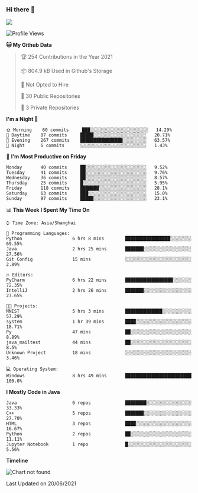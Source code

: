 ### Hi there 👋

<!--
**zhou-ning/zhou-ning** is a ✨ _special_ ✨ repository because its `README.md` (this file) appears on your GitHub profile.

Here are some ideas to get you started:

- 🔭 I’m currently working on ...
- 🌱 I’m currently learning ...
- 👯 I’m looking to collaborate on ...
- 🤔 I’m looking for help with ...
- 💬 Ask me about ...
- 📫 How to reach me: ...
- 😄 Pronouns: ...
- ⚡ Fun fact: ...
-->
![](https://github-readme-stats.vercel.app/api?username=zhou-ning)

<!--START_SECTION:waka-->
![Profile Views](http://img.shields.io/badge/Profile%20Views-2-blue)

**🐱 My Github Data** 

> 🏆 254 Contributions in the Year 2021
 > 
> 📦 804.9 kB Used in Github's Storage 
 > 
> 🚫 Not Opted to Hire
 > 
> 📜 30 Public Repositories 
 > 
> 🔑 3 Private Repositories  
 > 
**I'm a Night 🦉** 

```text
🌞 Morning    60 commits     ███░░░░░░░░░░░░░░░░░░░░░░   14.29% 
🌆 Daytime    87 commits     █████░░░░░░░░░░░░░░░░░░░░   20.71% 
🌃 Evening    267 commits    ████████████████░░░░░░░░░   63.57% 
🌙 Night      6 commits      ░░░░░░░░░░░░░░░░░░░░░░░░░   1.43%

```
📅 **I'm Most Productive on Friday** 

```text
Monday       40 commits     ██░░░░░░░░░░░░░░░░░░░░░░░   9.52% 
Tuesday      41 commits     ██░░░░░░░░░░░░░░░░░░░░░░░   9.76% 
Wednesday    36 commits     ██░░░░░░░░░░░░░░░░░░░░░░░   8.57% 
Thursday     25 commits     █░░░░░░░░░░░░░░░░░░░░░░░░   5.95% 
Friday       118 commits    ███████░░░░░░░░░░░░░░░░░░   28.1% 
Saturday     63 commits     ███░░░░░░░░░░░░░░░░░░░░░░   15.0% 
Sunday       97 commits     █████░░░░░░░░░░░░░░░░░░░░   23.1%

```


📊 **This Week I Spent My Time On** 

```text
⌚︎ Time Zone: Asia/Shanghai

💬 Programming Languages: 
Python                   6 hrs 8 mins        █████████████████░░░░░░░░   69.55% 
Java                     2 hrs 25 mins       ███████░░░░░░░░░░░░░░░░░░   27.56% 
Git Config               15 mins             ░░░░░░░░░░░░░░░░░░░░░░░░░   2.89%

🔥 Editors: 
PyCharm                  6 hrs 22 mins       ██████████████████░░░░░░░   72.35% 
IntelliJ                 2 hrs 26 mins       ███████░░░░░░░░░░░░░░░░░░   27.65%

🐱‍💻 Projects: 
MNIST                    5 hrs 3 mins        ██████████████░░░░░░░░░░░   57.29% 
system                   1 hr 39 mins        ████░░░░░░░░░░░░░░░░░░░░░   18.71% 
Py                       47 mins             ██░░░░░░░░░░░░░░░░░░░░░░░   8.89% 
java_mailtest            44 mins             ██░░░░░░░░░░░░░░░░░░░░░░░   8.5% 
Unknown Project          18 mins             ░░░░░░░░░░░░░░░░░░░░░░░░░   3.46%

💻 Operating System: 
Windows                  8 hrs 49 mins       █████████████████████████   100.0%

```

**I Mostly Code in Java** 

```text
Java                     6 repos             ████████░░░░░░░░░░░░░░░░░   33.33% 
C++                      5 repos             ███████░░░░░░░░░░░░░░░░░░   27.78% 
HTML                     3 repos             ████░░░░░░░░░░░░░░░░░░░░░   16.67% 
Python                   2 repos             ██░░░░░░░░░░░░░░░░░░░░░░░   11.11% 
Jupyter Notebook         1 repo              █░░░░░░░░░░░░░░░░░░░░░░░░   5.56%

```


**Timeline**

![Chart not found](https://raw.githubusercontent.com/zhou-ning/zhou-ning/main/charts/bar_graph.png) 


 Last Updated on 20/06/2021
<!--END_SECTION:waka-->
